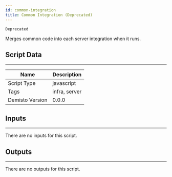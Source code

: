 ```yaml
---
id: common-integration
title: Common Integration (Deprecated)
---
```


`Deprecated`

Merges common code into each server integration when it runs.

## Script Data
---

| **Name** | **Description** |
| --- | --- |
| Script Type | javascript |
| Tags | infra, server |
| Demisto Version | 0.0.0 |

## Inputs
---
There are no inputs for this script.

## Outputs
---
There are no outputs for this script.
